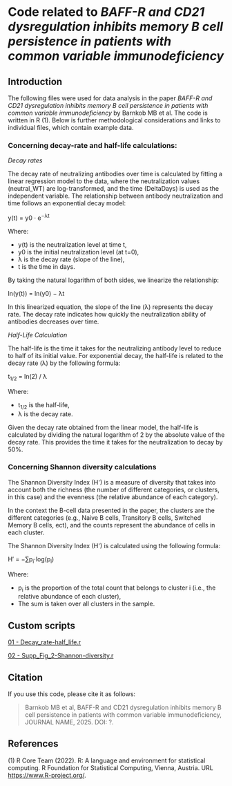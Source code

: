 # Code related to *BAFF-R and CD21 dysregulation inhibits memory B cell persistence in patients with common variable immunodeficiency*

## Introduction

The following files were used for data analysis in the paper *BAFF-R and CD21 dysregulation inhibits memory B cell persistence in patients with common variable immunodeficiency* by Barnkob MB et al. The code is written in R (1). Below is further methodological considerations and links to individual files, which contain example data.

### Concerning decay-rate and half-life calculations:

*Decay rates*

The decay rate of neutralizing antibodies over time is calculated by fitting a linear regression model to the data, where the neutralization values (neutral_WT) are log-transformed, and the time (DeltaDays) is used as the independent variable. The relationship between antibody neutralization and time follows an exponential decay model:

y(t) = y0 ⋅ e<sup>−λt</sup>

Where:
- y(t) is the neutralization level at time t,
- y0 is the initial neutralization level (at t=0),
- λ is the decay rate (slope of the line),
- t is the time in days.

By taking the natural logarithm of both sides, we linearize the relationship:

ln⁡(y(t)) = ln⁡(y0) − λt

In this linearized equation, the slope of the line (λ) represents the decay rate. The decay rate indicates how quickly the neutralization ability of antibodies decreases over time.

*Half-Life Calculation*

The half-life is the time it takes for the neutralizing antibody level to reduce to half of its initial value. For exponential decay, the half-life is related to the decay rate (λ) by the following formula:

t<sub>1/2</sub> = ln⁡(2) / λ

Where:
- t<sub>1/2</sub> is the half-life,
- λ is the decay rate.

Given the decay rate obtained from the linear model, the half-life is calculated by dividing the natural logarithm of 2 by the absolute value of the decay rate. This provides the time it takes for the neutralization to decay by 50%.

### Concerning Shannon diversity calculations

The Shannon Diversity Index (H') is a measure of diversity that takes into account both the richness (the number of different categories, or clusters, in this case) and the evenness (the relative abundance of each category).

In the context the B-cell data presented in the paper, the clusters are the different categories (e.g., Naive B cells, Transitory B cells, Switched Memory B cells, ect), and the counts represent the abundance of cells in each cluster. 

The Shannon Diversity Index (H') is calculated using the following formula:

H′ = −∑p<sub>i</sub>⋅log⁡(p<sub>i</sub>)

Where:
- p<sub>i</sub>​ is the proportion of the total count that belongs to cluster i (i.e., the relative abundance of each cluster),
- The sum is taken over all clusters in the sample.

## Custom scripts

[01 - Decay_rate-half_life.r](https://github.com/mbarnkob/articles/blob/main/2025_Barnkob_BAFFR_CVID/Decay_rate-half_life.r)

[02 - Supp_Fig_2-Shannon-diversity.r](https://github.com/mbarnkob/articles/blob/main/2025_Barnkob_BAFFR_CVID/Supp_Fig_2-Shannon-diversity.r)

## Citation

If you use this code, please cite it as follows:

> Barnkob MB et al, BAFF-R and CD21 dysregulation inhibits memory B cell persistence in patients with common variable immunodeficiency, JOURNAL NAME, 2025. DOI: ?. 

## References

(1) R Core Team (2022). R: A language and environment for statistical computing. R Foundation for Statistical Computing, Vienna, Austria. URL https://www.R-project.org/.
